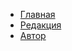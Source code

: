 - [Главная](https://stanislavponomarev93.github.io/news_desktop/index.html)
- [Редакция](https://stanislavponomarev93.github.io/news_desktop/about.html)
- [Автор](https://stanislavponomarev93.github.io/news_desktop/author.html)

